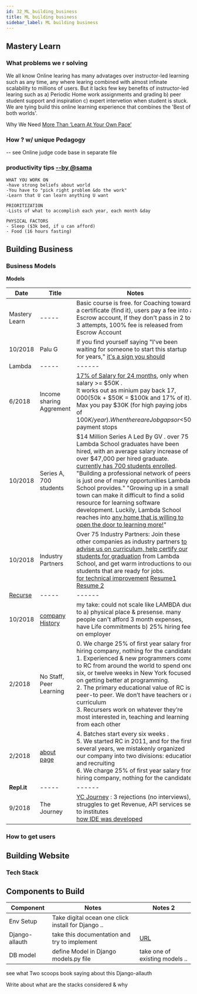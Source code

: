 ```yaml
---
id: 32_ML_building_business
title: ML building business
sidebar_label: ML building business
---
```


## Mastery Learn

### What problems we r solving
We all know Online learing has many advatages over instructor-led learning such as any time, any where learing combined with almost infinate scalability to millions of users. But it lacks few key benefits of instructor-led learing such as a) Periodic Home work assignments and grading b) peer student support and inspiration c) expert intervetion when student is stuck. We are tying build this online learning experience that combines the 'Best of both worlds'.

Why We Need [More Than ‘Learn At Your Own Pace’](https://blog.brainstation.io/why-we-need-more-than-learn-at-your-own-pace/)

### How ? w/ unique Pedagogy

 -- see Online judge code base in separate file 

###  productivity tips [--by @sama](http://blog.samaltman.com/productivity)

```
WHAT YOU WORK ON
-have strong beliefs about world
-You have to "pick right problem &do the work"
-Learn that U can learn anything U want

PRIORITIZATION
-Lists of what to accomplish each year, each month &day

PHYSICAL FACTORS
- Sleep ($3k bed, if u can afford)
- Food (16 hours fasting)
```
## Building Business

### Business Models

**Models**


| Date | Title | Notes |
| ------- | -----| ----  | 
| Mastery Learn  | -----| Basic course is free. for Coaching towards a certificate (find it), users pay a fee into a Escrow account, If they don't pass in 2 to 3 attempts, 100% fee is released from Escrow Account  | 
| 10/2018 | Palu G | If you find yourself saying "I've been waiting for someone to start this startup for years," [it's a sign you should](https://twitter.com/paulg/status/1045661902364389381)| 
| Lambda  | -----| ------  | 
| 6/2018 | Income sharing Aggrement | [17% of Salary for 24 months](https://www.youtube.com/watch?v=IGh5-g4KR1Q), only when salary >= $50K . <br/>It works out as minium pay back $17,000 ($50k + $50K = $100k and 17% of it). Max you pay $30K (for high paying jobs of $100K/year). When there are Job gaps or <$50k payment stops | 
| 10/2018 | Series A, 700 students| $14 Million Series A Led By GV . over 75 Lambda School graduates have been hired, with an average salary increase of over $47,000 per hired graduate. [currently has 700 students enrolled](https://lambdaschool.com/blog/lambda-school-announces-14-million-series-a-led-by-gv/). <br/> "Building a professional network of peers is just one of many opportunities Lambda School provides." "Growing up in a small town can make it difficult to find a solid resource for learning software development. Luckily, Lambda School reaches into [any home that is willing to open the door to learning more!](https://lambdaschool.com/students/)" |
| 10/2018 |Industry Partners | Over 75 Industry Partners: Join these other companies as industry partners [to advise us on curriculum, help certify our students for graduation](https://lambdaschool.com/partners/) from Lambda School, and get warm introductions to our students that are ready for jobs. <br/> [for technical improvement](https://lambdaschool.com/alumni/profile/?id=rec9gmHkvk7u8LeYX) [Resume1](https://dl.airtable.com/CeHfLF2MR0yOYmP5KMuo_TeresaStroutFullStackDeveloper%204.21.pdf) [Resume 2](https://lambdaschool.com/alumni/profile/?id=recobbhsY7SdnyifJ) |
| [Recurse](https://www.recurse.com/blog/131-join-rc-and-help-grow-a-new-kind-of-business-and-community)   | -----| ------  | 
| 10/2018 | [company History](https://www.recurse.com/manual#sec-history)| my take: could not scale like LAMBDA due to a) physical place & presense. many people can't afford 3 month expenses, have Life commitments b) 25% hiring fee on employer|
| 2/2018 | No Staff, Peer Learning | 0. We charge 25% of first year salary from hiring company, nothing for the candidate <br/> 1. Experienced & new programmers come to RC from around the world to spend one, six, or twelve weeks in New York focused on getting better at programming. <br/>2. The primary educational value of RC is peer-to peer. We don’t have teachers or a curriculum <br/>3. Recursers work on whatever they’re most interested in, teaching and learning from each other |
| 2/2018 | [about page](https://www.recurse.com/about)  | 4. Batches start every six weeks . <br/> 5. We started RC in 2011, and for the first several years, we mistakenly organized our company into two divisions: education and recruiting <br/> 6. We charge 25% of first year salary from hiring company, nothing for the candidate  |
| **Repl.it**  | -----| ------  |
| 9/2018| The Journey | [YC Journey](https://repl.it/site/blog/yc) : 3 rejections (no interviews), struggles to get Revenue, API services sell to institutes  <br/> [ how IDE was developed](https://repl.it/site/blog/ide) | 


### How to get users

## Building Website

### Tech Stack

## Components to Build
| Component | Notes | Notes 2 |
| -------   | ----- | ----    | 
| Env Setup | Take digital ocean one click install for Django .. |   |
| Django-allauth | take this documentation and try to implement  | [URL](http://django-allauth.readthedocs.io/en/latest/installation.html) |
| DB model | define Model in Django models.py file | take one of existing models .. |


see what Two scoops book saying about this Django-allauth

Write about what are the stacks considered & why


